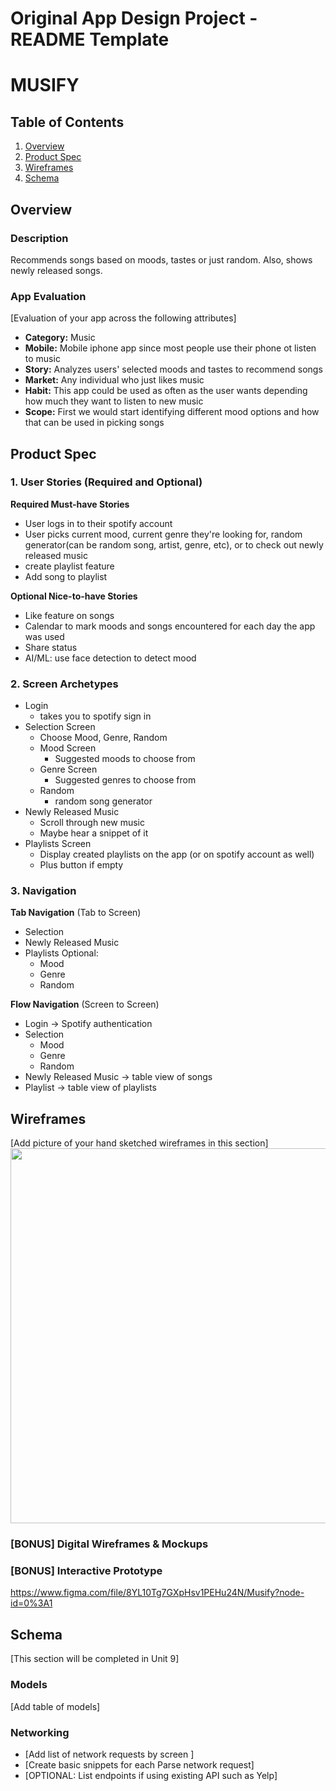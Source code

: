 Original App Design Project - README Template
===

# MUSIFY

## Table of Contents
1. [Overview](#Overview)
1. [Product Spec](#Product-Spec)
1. [Wireframes](#Wireframes)
2. [Schema](#Schema)

## Overview
### Description
Recommends songs based on moods, tastes or just random. Also, shows newly released songs.

### App Evaluation
[Evaluation of your app across the following attributes]
- **Category:** Music
- **Mobile:** Mobile iphone app since most people use their phone ot listen to music
- **Story:** Analyzes users' selected moods and tastes to recommend songs
- **Market:** Any individual who just likes music
- **Habit:** This app could be used as often as the user wants depending how much they want to listen to new music
- **Scope:** First we would start identifying different mood options and how that can be used in picking songs

## Product Spec

### 1. User Stories (Required and Optional)

**Required Must-have Stories**

* User logs in to their spotify account
* User picks current mood, current genre they're looking for, random generator(can be random song, artist, genre, etc), or to check out newly released music
* create playlist feature
* Add song to playlist


**Optional Nice-to-have Stories**

* Like feature on songs
* Calendar to mark moods and songs encountered for each day the app was used
* Share status
* AI/ML: use face detection to detect mood

### 2. Screen Archetypes

* Login
   * takes you to spotify sign in
* Selection Screen
   * Choose Mood, Genre, Random
   * Mood Screen
      * Suggested moods to choose from
   * Genre Screen
      * Suggested genres to choose from
   * Random
      * random song generator
* Newly Released Music
   * Scroll through new music
   * Maybe hear a snippet of it
* Playlists Screen
   * Display created playlists on the app (or on spotify account as well)
   * Plus button if empty

### 3. Navigation

**Tab Navigation** (Tab to Screen)

* Selection
* Newly Released Music
* Playlists
Optional:
   * Mood
   * Genre
   * Random

**Flow Navigation** (Screen to Screen)

* Login -> Spotify authentication
* Selection
   * Mood
   * Genre
   * Random
* Newly Released Music -> table view of songs
* Playlist -> table view of playlists

## Wireframes
[Add picture of your hand sketched wireframes in this section]
<img src="YOUR_WIREFRAME_IMAGE_URL" width=600>

### [BONUS] Digital Wireframes & Mockups

### [BONUS] Interactive Prototype
https://www.figma.com/file/8YL10Tg7GXpHsv1PEHu24N/Musify?node-id=0%3A1
## Schema 
[This section will be completed in Unit 9]
### Models
[Add table of models]
### Networking
- [Add list of network requests by screen ]
- [Create basic snippets for each Parse network request]
- [OPTIONAL: List endpoints if using existing API such as Yelp]
